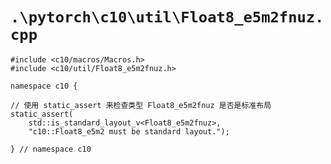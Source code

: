 # `.\pytorch\c10\util\Float8_e5m2fnuz.cpp`

```
#include <c10/macros/Macros.h>
#include <c10/util/Float8_e5m2fnuz.h>

namespace c10 {

// 使用 static_assert 来检查类型 Float8_e5m2fnuz 是否是标准布局
static_assert(
    std::is_standard_layout_v<Float8_e5m2fnuz>,
    "c10::Float8_e5m2 must be standard layout.");

} // namespace c10
```